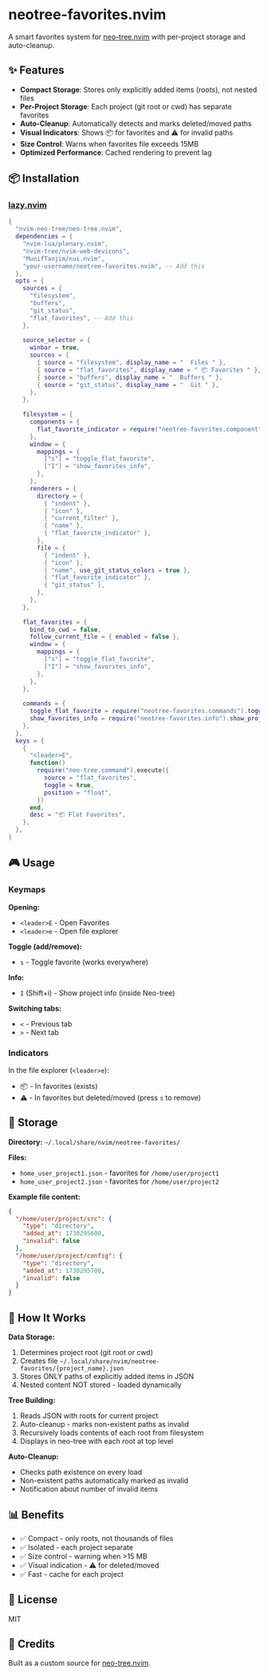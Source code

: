 # neotree-favorites.nvim

A smart favorites system for [neo-tree.nvim](https://github.com/nvim-neo-tree/neo-tree.nvim) with per-project storage and auto-cleanup.

## ✨ Features

- **Compact Storage**: Stores only explicitly added items (roots), not nested files
- **Per-Project Storage**: Each project (git root or cwd) has separate favorites
- **Auto-Cleanup**: Automatically detects and marks deleted/moved paths
- **Visual Indicators**: Shows 📦 for favorites and ⚠️ for invalid paths
- **Size Control**: Warns when favorites file exceeds 15MB
- **Optimized Performance**: Cached rendering to prevent lag

## 📦 Installation

### [lazy.nvim](https://github.com/folke/lazy.nvim)

```lua
{
  "nvim-neo-tree/neo-tree.nvim",
  dependencies = {
    "nvim-lua/plenary.nvim",
    "nvim-tree/nvim-web-devicons",
    "MunifTanjim/nui.nvim",
    "your-username/neotree-favorites.nvim", -- Add this
  },
  opts = {
    sources = {
      "filesystem",
      "buffers",
      "git_status",
      "flat_favorites", -- Add this
    },
    
    source_selector = {
      winbar = true,
      sources = {
        { source = "filesystem", display_name = "  Files " },
        { source = "flat_favorites", display_name = " 📦 Favorites " },
        { source = "buffers", display_name = "  Buffers " },
        { source = "git_status", display_name = "  Git " },
      },
    },
    
    filesystem = {
      components = {
        flat_favorite_indicator = require("neotree-favorites.component"),
      },
      window = {
        mappings = {
          ["s"] = "toggle_flat_favorite",
          ["I"] = "show_favorites_info",
        },
      },
      renderers = {
        directory = {
          { "indent" },
          { "icon" },
          { "current_filter" },
          { "name" },
          { "flat_favorite_indicator" },
        },
        file = {
          { "indent" },
          { "icon" },
          { "name", use_git_status_colors = true },
          { "flat_favorite_indicator" },
          { "git_status" },
        },
      },
    },
    
    flat_favorites = {
      bind_to_cwd = false,
      follow_current_file = { enabled = false },
      window = {
        mappings = {
          ["s"] = "toggle_flat_favorite",
          ["I"] = "show_favorites_info",
        },
      },
    },
    
    commands = {
      toggle_flat_favorite = require("neotree-favorites.commands").toggle_flat_favorite,
      show_favorites_info = require("neotree-favorites.info").show_project_info,
    },
  },
  keys = {
    {
      "<leader>E",
      function()
        require("neo-tree.command").execute({
          source = "flat_favorites",
          toggle = true,
          position = "float",
        })
      end,
      desc = "📦 Flat Favorites",
    },
  },
}
```

## 🎮 Usage

### Keymaps

**Opening:**
- `<leader>E` - Open Favorites
- `<leader>e` - Open file explorer

**Toggle (add/remove):**
- `s` - Toggle favorite (works everywhere)

**Info:**
- `I` (Shift+i) - Show project info (inside Neo-tree)

**Switching tabs:**
- `<` - Previous tab
- `>` - Next tab

### Indicators

In the file explorer (`<leader>e`):
- 📦 - In favorites (exists)
- ⚠️ - In favorites but deleted/moved (press `s` to remove)

## 💾 Storage

**Directory:** `~/.local/share/nvim/neotree-favorites/`

**Files:**
- `home_user_project1.json` - favorites for `/home/user/project1`
- `home_user_project2.json` - favorites for `/home/user/project2`

**Example file content:**
```json
{
  "/home/user/project/src": {
    "type": "directory",
    "added_at": 1730295600,
    "invalid": false
  },
  "/home/user/project/config": {
    "type": "directory",
    "added_at": 1730295700,
    "invalid": false
  }
}
```

## 🔧 How It Works

**Data Storage:**
1. Determines project root (git root or cwd)
2. Creates file `~/.local/share/nvim/neotree-favorites/{project_name}.json`
3. Stores ONLY paths of explicitly added items in JSON
4. Nested content NOT stored - loaded dynamically

**Tree Building:**
1. Reads JSON with roots for current project
2. Auto-cleanup - marks non-existent paths as invalid
3. Recursively loads contents of each root from filesystem
4. Displays in neo-tree with each root at top level

**Auto-Cleanup:**
- Checks path existence on every load
- Non-existent paths automatically marked as invalid
- Notification about number of invalid items

## 📊 Benefits

- ✅ Compact - only roots, not thousands of files
- ✅ Isolated - each project separate
- ✅ Size control - warning when >15 MB
- ✅ Visual indication - ⚠️ for deleted/moved
- ✅ Fast - cache for each project

## 📝 License

MIT

## 🙏 Credits

Built as a custom source for [neo-tree.nvim](https://github.com/nvim-neo-tree/neo-tree.nvim).
